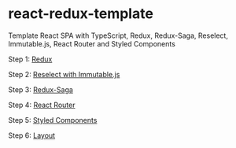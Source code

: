 # react-redux-template
Template React SPA with TypeScript, Redux, Redux-Saga, Reselect, Immutable.js, React Router and Styled Components

Step 1: [Redux](https://github.com/kirzharov/react-redux-template/tree/feature/setup-redux)

Step 2: [Reselect with Immutable.js](https://github.com/kirzharov/react-redux-template/tree/feature/reselect-with-immutable)

Step 3: [Redux-Saga](https://github.com/kirzharov/react-redux-template/tree/feature/redux-saga)

Step 4: [React Router](https://github.com/kirzharov/react-redux-template/tree/feature/react-router)

Step 5: [Styled Components](https://github.com/kirzharov/react-redux-template/tree/feature/styled-components)

Step 6: [Layout](https://github.com/kirzharov/react-redux-template/tree/feature/layout)
